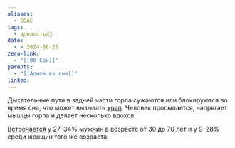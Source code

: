 ```yaml
---
aliases:
  - СОАС
tags:
  - зрелость/🌱
date:
  - - 2024-08-26
zero-link:
  - "[[00 Сон]]"
parents:
  - "[[Апноэ во сне]]"
linked:
---
```

Дыхательные пути в задней части горла сужаются или блокируются во время сна, что может вызывать [храп](Храп.md). Человек просыпается, напрягает мышцы горла и делает несколько вдохов.

[Встречается](https://www.ncbi.nlm.nih.gov/pmc/articles/PMC5567876/#:~:text=Sleep%20apnea%2C%20another%20common%20sleep%20disorder%20defined%20as%20at%20least%205%20respiratory%20events%20(apnea%20or%20hypopnea)%20per%20hour%20of%20sleep%20on%20average%2C%20has%20an%20estimated%20prevalence%20of%2027%25%20to%2034%25%20among%20men%2030%20to%2070%20years%20of%20age%20and%209%25%20to%2028%25%20among%20women%20in%20the%20same%20age%20group) у 27–34% мужчин в возрасте от 30 до 70 лет и у 9–28% среди женщин того же возраста. 